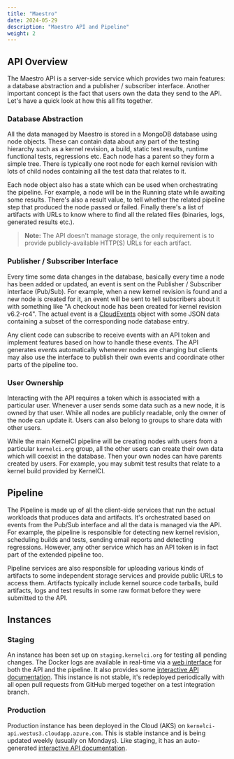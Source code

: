 ```yaml
---
title: "Maestro"
date: 2024-05-29
description: "Maestro API and Pipeline"
weight: 2
---
```


## API Overview

The Maestro API is a server-side service which provides two main features: a
database abstraction and a publisher / subscriber interface.  Another important
concept is the fact that users own the data they send to the API.  Let's have a
quick look at how this all fits together.

### Database Abstraction

All the data managed by Maestro is stored in a MongoDB database using node
objects.  These can contain data about any part of the testing hierarchy such
as a kernel revision, a build, static test results, runtime functional tests,
regressions etc.  Each node has a parent so they form a simple tree.  There is
typically one root node for each kernel revision with lots of child nodes
containing all the test data that relates to it.

Each node object also has a state which can be used when orchestrating the
pipeline.  For example, a node will be in the Running state while awaiting some
results.  There's also a result value, to tell whether the related pipeline
step that produced the node passed or failed.  Finally there's a list of
artifacts with URLs to know where to find all the related files (binaries,
logs, generated results etc.).

> **Note:** The API doesn't manage storage, the only requirement is to provide
> publicly-available HTTP(S) URLs for each artifact.

### Publisher / Subscriber Interface

Every time some data changes in the database, basically every time a node
has been added or updated, an event is sent on the Publisher / Subscriber
interface (Pub/Sub).  For example, when a new kernel revision is found and a
new node is created for it, an event will be sent to tell subscribers about it
with something like "A checkout node has been created for kernel revision
v6.2-rc4".  The actual event is a [CloudEvents](https://cloudevents.io) object
with some JSON data containing a subset of the corresponding node database
entry.

Any client code can subscribe to receive events with an API token and implement
features based on how to handle these events.  The API generates events
automatically whenever nodes are changing but clients may also use the
interface to publish their own events and coordinate other parts of the
pipeline too.

### User Ownership

Interacting with the API requires a token which is associated with a particular
user.  Whenever a user sends some data such as a new node, it is owned by that
user.  While all nodes are publicly readable, only the owner of the node can
update it.  Users can also belong to groups to share data with other users.

While the main KernelCI pipeline will be creating nodes with users from a
particular `kernelci.org` group, all the other users can create their own data
which will coexist in the database.  Then your own nodes can have parents
created by users.  For example, you may submit test results that relate to a
kernel build provided by KernelCI.

## Pipeline

The Pipeline is made up of all the client-side services that run the actual
workloads that produces data and artifacts.  It's orchestrated based on events
from the Pub/Sub interface and all the data is managed via the API.  For
example, the pipeline is responsible for detecting new kernel revision,
scheduling builds and tests, sending email reports and detecting regressions.
However, any other service which has an API token is in fact part of the
extended pipeline too.

Pipeline services are also responsible for uploading various kinds of artifacts
to some independent storage services and provide public URLs to access them.
Artifacts typically include kernel source code tarballs, build artifacts, logs
and test results in some raw format before they were submitted to the API.

## Instances

### Staging

An instance has been set up on `staging.kernelci.org` for testing all pending
changes.  The Docker logs are available in real-time via a [web
interface](https://staging.kernelci.org:9088/) for both the API and the
pipeline.  It also provides some [interactive API
documentation](https://staging.kernelci.org:9000/latest/docs).  This instance
is not stable, it's redeployed periodically with all open pull requests from
GitHub merged together on a test integration branch.

### Production

Production instance has been deployed in the Cloud (AKS)
on `kernelci-api.westus3.cloudapp.azure.com`. This is stable instance and is being updated weekly (usually on Mondays). Like
staging, it has an auto-generated [interactive API
documentation](https://kernelci-api.westus3.cloudapp.azure.com/latest/docs).
